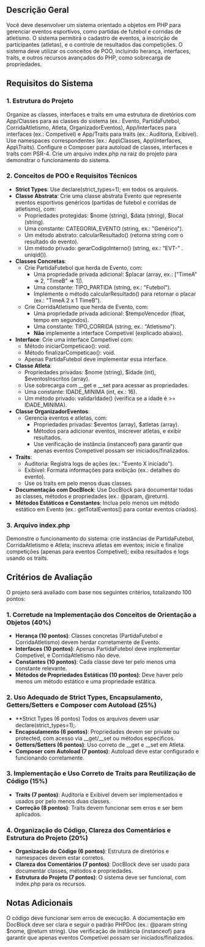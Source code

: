 ## Descrição Geral
Você deve desenvolver um sistema orientado a objetos em PHP para gerenciar eventos esportivos, como partidas de futebol e corridas de atletismo. O sistema permitirá o cadastro de eventos, a inscrição de participantes (atletas), e o controle de resultados das competições. O sistema deve utilizar os conceitos de POO, incluindo herança, interfaces, traits, e outros recursos avançados do PHP, como sobrecarga de propriedades.

## Requisitos do Sistema

### 1. Estrutura do Projeto
Organize as classes, interfaces e traits em uma estrutura de diretórios com App/Classes para as classes do sistema (ex.: Evento, PartidaFutebol, CorridaAtletismo, Atleta, OrganizadorEventos), App/Interfaces para interfaces (ex.: Competivel) e App/Traits para traits (ex.: Auditoria, Exibivel). Use namespaces correspondentes (ex.: App\Classes, App\Interfaces, App\Traits). Configure o Composer para autoload de classes, interfaces e traits com PSR-4. Crie um arquivo index.php na raiz do projeto para demonstrar o funcionamento do sistema.

### 2. Conceitos de POO e Requisitos Técnicos
- **Strict Types**: Use declare(strict_types=1); em todos os arquivos.
- **Classe Abstrata**: Crie uma classe abstrata Evento que represente eventos esportivos genéricos (partidas de futebol e corridas de atletismo), com:
  - Propriedades protegidas: $nome (string), $data (string), $local (string).
  - Uma constante: CATEGORIA_EVENTO (string, ex.: "Genérico").
  - Um método abstrato: calcularResultado() (retorna string com o resultado do evento).
  - Um método privado: gerarCodigoInterno() (string, ex.: "EVT-" . uniqid()).
- **Classes Concretas**:
  - Crie PartidaFutebol que herda de Evento, com:
    - Uma propriedade privada adicional: $placar (array, ex.: ["TimeA" => 2, "TimeB" => 1]).
    - Uma constante: TIPO_PARTIDA (string, ex.: "Futebol").
    - Implemente o método calcularResultado() para retornar o placar (ex.: "TimeA 2 x 1 TimeB").
  - Crie CorridaAtletismo que herda de Evento, com:
    - Uma propriedade privada adicional: $tempoVencedor (float, tempo em segundos).
    - Uma constante: TIPO_CORRIDA (string, ex.: "Atletismo").
    - **Não** implemente a interface Competivel (explicado abaixo).
- **Interface**: Crie uma interface Competivel com:
  - Método iniciarCompeticao(): void.
  - Método finalizarCompeticao(): void.
  - Apenas PartidaFutebol deve implementar essa interface.
- **Classe Atleta**:
  - Propriedades privadas: $nome (string), $idade (int), $eventosInscritos (array).
  - Use sobrecarga com __get e __set para acessar as propriedades.
  - Uma constante: IDADE_MINIMA (int, ex.: 16).
  - Um método privado: validarIdade() (verifica se a idade é >= IDADE_MINIMA).
- **Classe OrganizadorEventos**:
  - Gerencia eventos e atletas, com:
    - Propriedades privadas: $eventos (array), $atletas (array).
    - Métodos para adicionar eventos, inscrever atletas, e exibir resultados.
    - Use verificação de instância (instanceof) para garantir que apenas eventos Competivel possam ser iniciados/finalizados.
- **Traits**:
  - Auditoria: Registra logs de ações (ex.: "Evento X iniciado").
  - Exibivel: Formata informações para exibição (ex.: detalhes do evento).
  - Use os traits em pelo menos duas classes.
- **Documentação com DocBlock**: Use DocBlock para documentar todas as classes, métodos e propriedades (ex.: @param, @return).
- **Métodos Estáticos e Constantes**: Inclua pelo menos um método estático em Evento (ex.: getTotalEventos() para contar eventos criados).

### 3. Arquivo index.php
Demonstre o funcionamento do sistema: crie instâncias de PartidaFutebol, CorridaAtletismo e Atleta; inscreva atletas em eventos; inicie e finalize competições (apenas para eventos Competivel); exiba resultados e logs usando os traits.

## Critérios de Avaliação

O projeto será avaliado com base nos seguintes critérios, totalizando 100 pontos:

### 1. Corretude na Implementação dos Conceitos de Orientação a Objetos (40%)
- **Herança (10 pontos)**: Classes concretas (PartidaFutebol e CorridaAtletismo) devem herdar corretamente de Evento.
- **Interfaces (10 pontos)**: Apenas PartidaFutebol deve implementar Competivel, e CorridaAtletismo não deve.
- **Constantes (10 pontos)**: Cada classe deve ter pelo menos uma constante relevante.
- **Métodos de Propriedades Estáticas (10 pontos)**: Deve haver pelo menos um método estático e uma propriedade estática.

### 2. Uso Adequado de Strict Types, Encapsulamento, Getters/Setters e Composer com Autoload (25%)
- **Strict Types (6 pontos) Todos os arquivos devem usar declare(strict_types=1);.
- **Encapsulamento (6 pontos)**: Propriedades devem ser private ou protected, com acesso via __get/__set ou métodos específicos.
- **Getters/Setters (6 pontos)**: Uso correto de __get e __set em Atleta.
- **Composer com Autoload (7 pontos)**: Autoload deve estar configurado e funcionando corretamente.

### 3. Implementação e Uso Correto de Traits para Reutilização de Código (15%)
- **Traits (7 pontos)**: Auditoria e Exibivel devem ser implementados e usados por pelo menos duas classes.
- **Correção (8 pontos)**: Traits devem funcionar sem erros e ser bem aplicados.

### 4. Organização do Código, Clareza dos Comentários e Estrutura do Projeto (20%)
- **Organização do Código (6 pontos)**: Estrutura de diretórios e namespaces devem estar corretos.
- **Clareza dos Comentários (7 pontos)**: DocBlock deve ser usado para documentar classes, métodos e propriedades.
- **Estrutura do Projeto (7 pontos)**: O sistema deve ser funcional, com index.php para os recursos.

## Notas Adicionais
O código deve funcionar sem erros de execução. A documentação em DocBlock deve ser clara e seguir o padrão PHPDoc (ex.: @param string $nome, @return string). Use verificação de instância (instanceof) para garantir que apenas eventos Competivel possam ser iniciados/finalizados.
